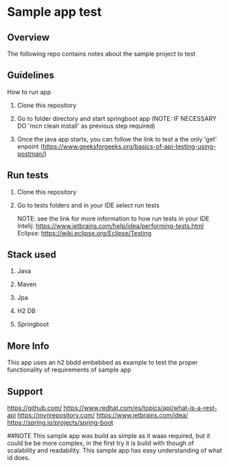 # Sample app test

## Overview
The following repo contains notes about the sample project to test 

## Guidelines
How to run app

1. Clone this repository

2. Go to folder directory and start springboot app (NOTE: IF NECESSARY DO 'mcn clean install' as previous step required)

3. Once the java app starts, you can follow the link to test a the only 'get' enpoint (https://www.geeksforgeeks.org/basics-of-api-testing-using-postman/)

## Run tests

1. Clone this repository

2. Go to tests folders and in your IDE select run tests

   NOTE: see the link for more information to how run tests in your IDE
   Intelij: https://www.jetbrains.com/help/idea/performing-tests.html
   Eclipse: https://wiki.eclipse.org/Eclipse/Testing

## Stack used

1. Java

2. Maven

3. Jpa

4. H2 DB

5. Springboot

## More Info
This app uses an h2 bbdd embebbed as example to test the proper functionality of requirements of sample app

## Support
https://github.com/
https://www.redhat.com/es/topics/api/what-is-a-rest-api
https://mvnrepository.com/
https://www.jetbrains.com/idea/
https://spring.io/projects/spring-boot

##NOTE
This sample app was build as simple as it waas required, but it could be be more complex, in the first try it is build with though of scalability and readability.
This sample app has easy understanding of what id does.

